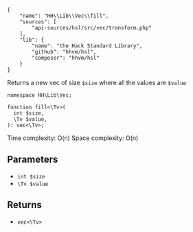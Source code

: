 ``` yamlmeta
{
    "name": "HH\\Lib\\Vec\\fill",
    "sources": [
        "api-sources/hsl/src/vec/transform.php"
    ],
    "lib": {
        "name": "the Hack Standard Library",
        "github": "hhvm/hsl",
        "composer": "hhvm/hsl"
    }
}
```




Returns a new vec of size ` $size ` where all the values are `` $value ``




``` Hack
namespace HH\Lib\Vec;

function fill<\Tv>(
  int $size,
  \Tv $value,
): vec<\Tv>;
```




Time complexity: O(n)
Space complexity: O(n)




## Parameters




+ ` int $size `
+ ` \Tv $value `




## Returns




* ` vec<\Tv> `
<!-- HHAPIDOC -->
